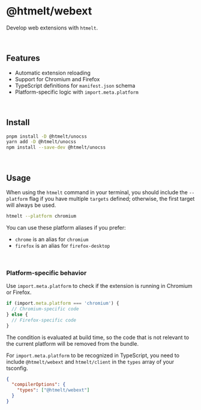# @htmelt/webext

Develop web extensions with `htmelt`.

&nbsp;

## Features

- Automatic extension reloading
- Support for Chromium and Firefox
- TypeScript definitions for `manifest.json` schema
- Platform-specific logic with `import.meta.platform`

&nbsp;

## Install

```sh
pnpm install -D @htmelt/unocss
yarn add -D @htmelt/unocss
npm install --save-dev @htmelt/unocss
```

&nbsp;

## Usage

When using the `htmelt` command in your terminal, you should include the
`--platform` flag if you have multiple `targets` defined; otherwise, the
first target will always be used.

```sh
htmelt --platform chromium
```

You can use these platform aliases if you prefer:

- `chrome` is an alias for `chromium`
- `firefox` is an alias for `firefox-desktop`

&nbsp;

### Platform-specific behavior

Use `import.meta.platform` to check if the extension is running in
Chromium or Firefox.

```ts
if (import.meta.platform === 'chromium') {
  // Chromium-specific code
} else {
  // Firefox-specific code
}
```

The condition is evaluated at build time, so the code that is not
relevant to the current platform will be removed from the bundle.

For `import.meta.platform` to be recognized in TypeScript, you need to
include `@htmelt/webext` and `htmelt/client` in the `types` array of
your tsconfig.

```json
{
  "compilerOptions": {
    "types": ["@htmelt/webext"]
  }
}
```
